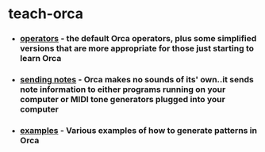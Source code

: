 # teach-orca

* ### [operators](operators) - the default Orca operators, plus some simplified versions that are more appropriate for those just starting to learn Orca
* ### [sending notes](https://github.com/onewheeltom/teach-orca/tree/main/commands#sending-notes) - Orca makes no sounds of its' own..it sends note information to either programs running on your computer or MIDI tone generators plugged into your computer 
* ### [examples](https://github.com/onewheeltom/teach-orca/tree/main/commands#orca-examples) - Various examples of how to generate patterns in Orca
